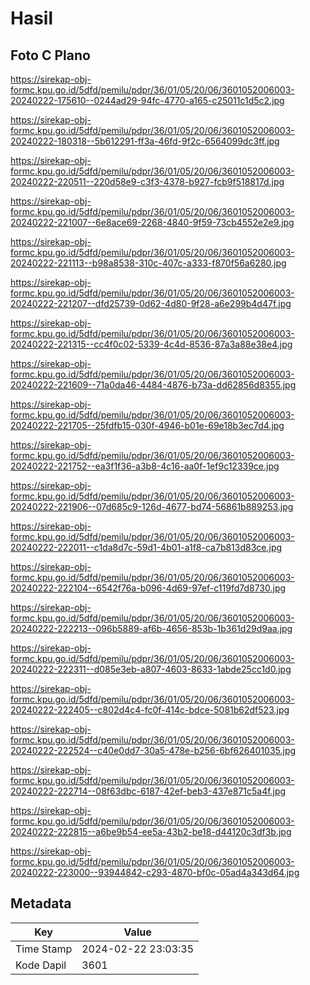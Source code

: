 # Hasil

## Foto C Plano

https://sirekap-obj-formc.kpu.go.id/5dfd/pemilu/pdpr/36/01/05/20/06/3601052006003-20240222-175610--0244ad29-94fc-4770-a165-c25011c1d5c2.jpg

https://sirekap-obj-formc.kpu.go.id/5dfd/pemilu/pdpr/36/01/05/20/06/3601052006003-20240222-180318--5b612291-ff3a-46fd-9f2c-6564099dc3ff.jpg

https://sirekap-obj-formc.kpu.go.id/5dfd/pemilu/pdpr/36/01/05/20/06/3601052006003-20240222-220511--220d58e9-c3f3-4378-b927-fcb9f518817d.jpg

https://sirekap-obj-formc.kpu.go.id/5dfd/pemilu/pdpr/36/01/05/20/06/3601052006003-20240222-221007--6e8ace69-2268-4840-9f59-73cb4552e2e9.jpg

https://sirekap-obj-formc.kpu.go.id/5dfd/pemilu/pdpr/36/01/05/20/06/3601052006003-20240222-221113--b98a8538-310c-407c-a333-f870f56a6280.jpg

https://sirekap-obj-formc.kpu.go.id/5dfd/pemilu/pdpr/36/01/05/20/06/3601052006003-20240222-221207--dfd25739-0d62-4d80-9f28-a6e299b4d47f.jpg

https://sirekap-obj-formc.kpu.go.id/5dfd/pemilu/pdpr/36/01/05/20/06/3601052006003-20240222-221315--cc4f0c02-5339-4c4d-8536-87a3a88e38e4.jpg

https://sirekap-obj-formc.kpu.go.id/5dfd/pemilu/pdpr/36/01/05/20/06/3601052006003-20240222-221609--71a0da46-4484-4876-b73a-dd62856d8355.jpg

https://sirekap-obj-formc.kpu.go.id/5dfd/pemilu/pdpr/36/01/05/20/06/3601052006003-20240222-221705--25fdfb15-030f-4946-b01e-69e18b3ec7d4.jpg

https://sirekap-obj-formc.kpu.go.id/5dfd/pemilu/pdpr/36/01/05/20/06/3601052006003-20240222-221752--ea3f1f36-a3b8-4c16-aa0f-1ef9c12339ce.jpg

https://sirekap-obj-formc.kpu.go.id/5dfd/pemilu/pdpr/36/01/05/20/06/3601052006003-20240222-221906--07d685c9-126d-4677-bd74-56861b889253.jpg

https://sirekap-obj-formc.kpu.go.id/5dfd/pemilu/pdpr/36/01/05/20/06/3601052006003-20240222-222011--c1da8d7c-59d1-4b01-a1f8-ca7b813d83ce.jpg

https://sirekap-obj-formc.kpu.go.id/5dfd/pemilu/pdpr/36/01/05/20/06/3601052006003-20240222-222104--6542f76a-b096-4d69-97ef-c119fd7d8730.jpg

https://sirekap-obj-formc.kpu.go.id/5dfd/pemilu/pdpr/36/01/05/20/06/3601052006003-20240222-222213--096b5889-af6b-4656-853b-1b361d29d9aa.jpg

https://sirekap-obj-formc.kpu.go.id/5dfd/pemilu/pdpr/36/01/05/20/06/3601052006003-20240222-222311--d085e3eb-a807-4603-8633-1abde25cc1d0.jpg

https://sirekap-obj-formc.kpu.go.id/5dfd/pemilu/pdpr/36/01/05/20/06/3601052006003-20240222-222405--c802d4c4-fc0f-414c-bdce-5081b62df523.jpg

https://sirekap-obj-formc.kpu.go.id/5dfd/pemilu/pdpr/36/01/05/20/06/3601052006003-20240222-222524--c40e0dd7-30a5-478e-b256-6bf626401035.jpg

https://sirekap-obj-formc.kpu.go.id/5dfd/pemilu/pdpr/36/01/05/20/06/3601052006003-20240222-222714--08f63dbc-6187-42ef-beb3-437e871c5a4f.jpg

https://sirekap-obj-formc.kpu.go.id/5dfd/pemilu/pdpr/36/01/05/20/06/3601052006003-20240222-222815--a6be9b54-ee5a-43b2-be18-d44120c3df3b.jpg

https://sirekap-obj-formc.kpu.go.id/5dfd/pemilu/pdpr/36/01/05/20/06/3601052006003-20240222-223000--93944842-c293-4870-bf0c-05ad4a343d64.jpg


## Metadata

| Key        | Value               |
| ---------- | ------------------- |
| Time Stamp | 2024-02-22 23:03:35 |
| Kode Dapil | 3601                |



